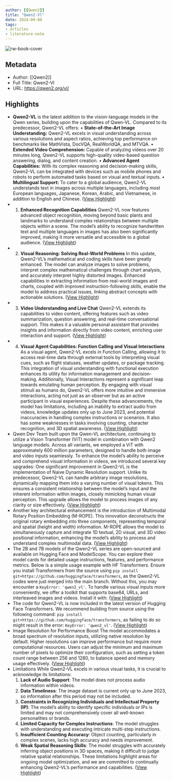 ```yaml
---
author: [[Qwen2]]
title: "Qwen2-Vl"
date: 2024-09-08
tags: 
- articles
- literature-note
---
```

![rw-book-cover](https://qwen2.org/wp-content/uploads/2024/09/Qwen2-VL.png)

## Metadata
- Author: [[Qwen2]]
- Full Title: Qwen2-Vl
- URL: https://qwen2.org/vl/

## Highlights
- **Qwen2-VL** is the latest addition to the vision-language models in the Qwen series, building upon the capabilities of Qwen-VL. Compared to its predecessor, Qwen2-VL offers:
  • **State-of-the-Art Image Understanding:** Qwen2-VL excels in visual understanding across various resolutions and aspect ratios, achieving top performance on benchmarks like MathVista, DocVQA, RealWorldQA, and MTVQA.
  • **Extended Video Comprehension:** Capable of analyzing videos over 20 minutes long, Qwen2-VL supports high-quality video-based question answering, dialog, and content creation.
  • **Advanced Agent Capabilities:** With its complex reasoning and decision-making skills, Qwen2-VL can be integrated with devices such as mobile phones and robots to perform automated tasks based on visual and textual inputs.
  • **Multilingual Support:** To cater to a global audience, Qwen2-VL understands text in images across multiple languages, including most European languages, Japanese, Korean, Arabic, and Vietnamese, in addition to English and Chinese. ([View Highlight](https://read.readwise.io/read/01j74d7hpssbad5men8smdj8ky))
- 1. **Enhanced Recognition Capabilities**
  Qwen2-VL now features advanced object recognition, moving beyond basic plants and landmarks to understand complex relationships between multiple objects within a scene. The model’s ability to recognize handwritten text and multiple languages in images has also been significantly improved, making it more versatile and accessible to a global audience. ([View Highlight](https://read.readwise.io/read/01j74d7rhzvajqjmhnjtpqdhcc))
- 2. **Visual Reasoning: Solving Real-World Problems**
  In this update, Qwen2-VL’s mathematical and coding skills have been greatly enhanced. The model can analyze images to solve problems, interpret complex mathematical challenges through chart analysis, and accurately interpret highly distorted images. Enhanced capabilities in extracting information from real-world images and charts, coupled with improved instruction-following skills, enable the model to address practical issues, linking abstract concepts with actionable solutions. ([View Highlight](https://read.readwise.io/read/01j74d7y2rr1d6yyzj6rvkb0dm))
- 3. **Video Understanding and Live Chat**
  Qwen2-VL extends its capabilities to video content, offering features such as video summarization, question answering, and real-time conversational support. This makes it a valuable personal assistant that provides insights and information directly from video content, enriching user interaction and support. ([View Highlight](https://read.readwise.io/read/01j74d82rvc2e4shn8j3qs2pjr))
- 4. **Visual Agent Capabilities: Function Calling and Visual Interactions**
  As a visual agent, Qwen2-VL excels in Function Calling, allowing it to access real-time data through external tools by interpreting visual cues, such as flight statuses, weather updates, or package tracking. This integration of visual understanding with functional execution enhances its utility for information management and decision-making.
  Additionally, Visual Interactions represent a significant leap towards emulating human perception. By engaging with visual stimuli as humans do, Qwen2-VL offers more intuitive and immersive interactions, acting not just as an observer but as an active participant in visual experiences.
  Despite these advancements, the model has limitations, including an inability to extract audio from videos, knowledge updates only up to June 2023, and potential inaccuracies in handling complex instructions or scenarios. It also has some weaknesses in tasks involving counting, character recognition, and 3D spatial awareness. ([View Highlight](https://read.readwise.io/read/01j74dgw6vry2fpzem2e6ankhr))
- Qwen Dev Team built upon the Qwen-VL architecture, continuing to utilize a Vision Transformer (ViT) model in combination with Qwen2 language models. Across all variants, we employed a ViT with approximately 600 million parameters, designed to handle both image and video inputs seamlessly. To enhance the model’s ability to perceive and comprehend visual information in videos, we introduced several key upgrades:
  One significant improvement in Qwen2-VL is the implementation of Naive Dynamic Resolution support. Unlike its predecessor, Qwen2-VL can handle arbitrary image resolutions, dynamically mapping them into a varying number of visual tokens. This ensures a consistent relationship between the model’s input and the inherent information within images, closely mimicking human visual perception. This upgrade allows the model to process images of any clarity or size effectively. ([View Highlight](https://read.readwise.io/read/01j74d8sc79e4dvcfzws9sh727))
- Another key architectural enhancement is the introduction of Multimodal Rotary Position Embedding (M-ROPE). This innovation deconstructs the original rotary embedding into three components, representing temporal and spatial (height and width) information. M-ROPE allows the model to simultaneously capture and integrate 1D textual, 2D visual, and 3D video positional information, enhancing the model’s ability to process and understand complex multimodal data. ([View Highlight](https://read.readwise.io/read/01j74d93wbc9tq9649nhptn7hs))
- The 2B and 7B models of the Qwen2-VL series are open-sourced and available on Hugging Face and ModelScope. You can explore their model cards for detailed usage instructions, features, and performance metrics. Below is a simple usage example with HF Transformers.
  Ensure you install Transformers from the source using `pip install git+https://github.com/huggingface/transformers`, as the Qwen2-VL codes were just merged into the main branch. Without this, you may encounter a `KeyError: 'qwen2_vl'`.
  To handle various visual inputs more conveniently, we offer a toolkit that supports base64, URLs, and interleaved images and videos. Install it with: ([View Highlight](https://read.readwise.io/read/01j74dabv62rj31jeynwz2zryv))
- The code for Qwen2-VL is now included in the latest version of Hugging Face Transformers. We recommend building from source using the following command: `pip install git+https://github.com/huggingface/transformers`, as failing to do so might result in the error: `KeyError: 'qwen2_vl'`. ([View Highlight](https://read.readwise.io/read/01j74daj8925fhqqbe0bw61vta))
- Image Resolution for Performance Boost
  The model accommodates a broad spectrum of resolution inputs, utilizing native resolution by default. Higher resolutions can improve performance but require more computational resources. Users can adjust the minimum and maximum number of pixels to optimize their configuration, such as setting a token count range between 256 and 1280, to balance speed and memory usage effectively. ([View Highlight](https://read.readwise.io/read/01j74darktck5ztm47kcvppat8))
- Limitations
  While Qwen2-VL excels in various visual tasks, it is crucial to acknowledge its limitations:
  1. **Lack of Audio Support**: The model does not process audio information within videos.
  2. **Data Timeliness**: The image dataset is current only up to June 2023, so information after this period may not be included.
  3. **Constraints in Recognizing Individuals and Intellectual Property (IP)**: The model’s ability to identify specific individuals or IPs is limited and may not comprehensively cover all well-known personalities or brands.
  4. **Limited Capacity for Complex Instructions**: The model struggles with understanding and executing intricate multi-step instructions.
  5. **Insufficient Counting Accuracy**: Object counting, particularly in complex scenes, lacks high accuracy and needs improvement.
  6. **Weak Spatial Reasoning Skills**: The model struggles with accurately inferring object positions in 3D spaces, making it difficult to judge relative spatial relationships.
  These limitations highlight areas for ongoing model optimization, and we are committed to continually enhancing Qwen2-VL’s performance and capabilities. ([View Highlight](https://read.readwise.io/read/01j74dftxrx1yp3yv2v1bw525p))
